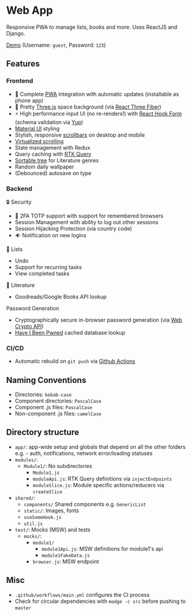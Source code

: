 # Web App

Responsive PWA to manage lists, books and more. Uses ReactJS and Django.

[Demo](https://app.nicholaslyz.com) (Username: `guest`, Password: `123`)


## Features

### Frontend

- :iphone: Complete [PWA][pwa] integration with automatic updates (installable as phone app)
- :milky_way: Pretty [Three.js][three-js] space background (via [React Three Fiber][react-three-fiber])
- :zap: High performance input UI (no re-renders!) with [React Hook Form][react-hook-form] (schema validation via [Yup][yup])
- [Material UI][material-ui] styling
- Stylish, responsive [scrollbars][overlay-scrollbars] on desktop and mobile
- [Virtualized scrolling][react-virtuoso]
- State management with Redux
- Query caching with [RTK Query][rtk-query]
- [Sortable tree][react-sortable-tree] for Literature genres
- Random daily wallpaper
- (Debounced) autosave on type

### Backend

:lock: Security

- :key: 2FA TOTP support with support for remembered browsers
- Session Management with ability to log out other sessions
- Session Hijacking Protection (via country code)
- :sound: Notification on new logins

:newspaper: Lists

- Undo
- Support for recurring tasks
- View completed tasks

:blue_book: Literature  

- Goodreads/Google Books API lookup

Password Generation

- Cryptographically secure in-browser password generation (via [Web Crypto API][web-crypto-api])
- [Have I Been Pwned][hibp] cached database lookup

### CI/CD

- Automatic rebuild on `git push` via [Github Actions][github-actions]

## Naming Conventions

- Directories: `kebab-case`
- Component directories: `PascalCase`
- Component .js files: `PascalCase`
- Non-component .js files: `camelCase`

## Directory structure

- `app/`: app-wide setup and globals that depend on all the other folders e.g. - auth, notifications, network error/loading statuses
- `modules/`:
  - `Module1/`: No subdirectories
    - `Module1.js`
    - `moduleApi.js`: RTK Query definitions via `injectEndpoints`
    - `moduleSlice.js`: Module specific actions/reducers via `createSlice`
- `shared/`:
  - `components/` Shared components e.g. `GenericList`
  - `static/`: Images, fonts
  - `useSomeHook.js`
  - `util.js`
- `test/`: Mocks (MSW) and tests
  - `mocks/`:
    - `module1/`
      - `module1Api.js`: MSW definitions for module1's api
      - `module1FakeData.js`
    - `browser.js`: MSW endpoint

## Misc

- `.github/workflows/main.yml` configures the CI process
- Check for circular dependencies with `madge -c src` before pushing to `master`

[pwa]: https://web.dev/progressive-web-apps/
[three-js]: https://threejs.org/
[react-three-fiber]: https://github.com/pmndrs/react-three-fiber
[react-hook-form]: https://react-hook-form.com/
[yup]: https://github.com/jquense/yup
[material-ui]: https://v4.mui.com/getting-started/installation/
[overlay-scrollbars]: https://kingsora.github.io/OverlayScrollbars/
[rtk-query]: https://redux-toolkit.js.org/rtk-query/overview
[react-virtuoso]: https://virtuoso.dev/
[react-sortable-tree]: https://github.com/frontend-collective/react-sortable-tree
[web-crypto-api]: https://developer.mozilla.org/en-US/docs/Web/API/Web_Crypto_API
[hibp]: https://haveibeenpwned.com/
[github-actions]: https://docs.github.com/en/actions